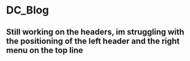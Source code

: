 # DC_Blog
## Still working on the headers, im struggling with the positioning of the left header and the right menu on the top line
